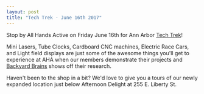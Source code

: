 ```yaml
---
layout: post
title: "Tech Trek - June 16th 2017"
---
```


Stop by All Hands Active on Friday June 16th for Ann Arbor <a title="Tech Trek" href="http://annarborusa.org/techtrek/">Tech Trek</a>!

Mini Lasers, Tube Clocks, Cardboard CNC machines, Electric Race Cars, and Light field displays are just some of the awesome things you'll get to experience at AHA when our members demonstrate their projects and <a title="Backyard Brains" href="https://backyardbrains.com/">Backyard Brains</a> shows off their research.

Haven't been to the shop in a bit? We'd love to give you a tours of our newly expanded location just below Afternoon Delight at 255 E. Liberty St.